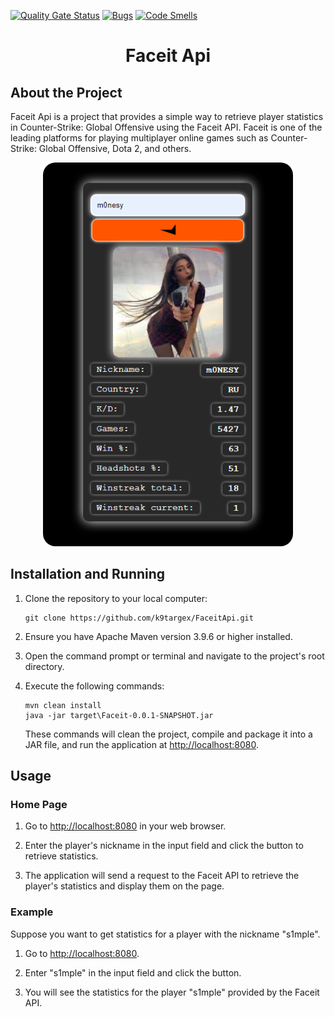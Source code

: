 [![Quality Gate Status](https://sonarcloud.io/api/project_badges/measure?project=k9targex_FaceitApi&metric=alert_status)](https://sonarcloud.io/summary/new_code?id=k9targex_FaceitApi)
[![Bugs](https://sonarcloud.io/api/project_badges/measure?project=k9targex_FaceitApi&metric=bugs)](https://sonarcloud.io/summary/new_code?id=k9targex_FaceitApi)
[![Code Smells](https://sonarcloud.io/api/project_badges/measure?project=k9targex_FaceitApi&metric=code_smells)](https://sonarcloud.io/summary/new_code?id=k9targex_FaceitApi)

# <center>Faceit Api</center>

## About the Project

Faceit Api is a project that provides a simple way to retrieve player statistics in Counter-Strike: Global Offensive using the Faceit API. Faceit is one of the leading platforms for playing multiplayer online games such as Counter-Strike: Global Offensive, Dota 2, and others.
<p align="center">
  <img src="Picture.png" alt="Preview" width="400"style="border-radius: 20px; overflow: hidden;">
</p>

## Installation and Running

1. Clone the repository to your local computer:

    ```
    git clone https://github.com/k9targex/FaceitApi.git
    ```

2. Ensure you have Apache Maven version 3.9.6 or higher installed.

3. Open the command prompt or terminal and navigate to the project's root directory.

4. Execute the following commands:

    ```
    mvn clean install
    java -jar target\Faceit-0.0.1-SNAPSHOT.jar
    ```

   These commands will clean the project, compile and package it into a JAR file, and run the application at [http://localhost:8080](http://localhost:8080).

## Usage

### Home Page

1. Go to [http://localhost:8080](http://localhost:8080) in your web browser.

2. Enter the player's nickname in the input field and click the button to retrieve statistics.

3. The application will send a request to the Faceit API to retrieve the player's statistics and display them on the page.

### Example

Suppose you want to get statistics for a player with the nickname "s1mple".

1. Go to [http://localhost:8080](http://localhost:8080).

2. Enter "s1mple" in the input field and click the button.

3. You will see the statistics for the player "s1mple" provided by the Faceit API.

